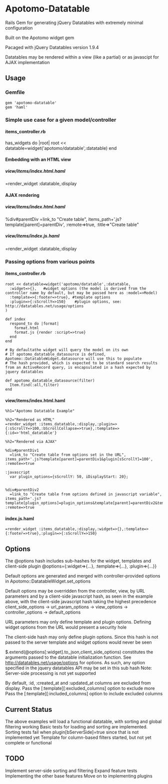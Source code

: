 # Apotomo-Datatable
  Rails Gem for generating jQuery Datatables with extremely minimal configuration

  Built on the Apotomo widget gem

  Pacaged with jQuery Datatables version 1.9.4

  Datatables may be rendered within a view (like a partial) or as javascipt for AJAX implementation

## Usage

### Gemfile
    gem 'apotomo-datatable'
    gem 'haml'

### Simple use case for a given model/controller

#### items_controller.rb
  has_widgets do |root|
    root << datatable=widget('apotomo/datatable',:datatable)
  end

#### Embedding with an HTML view
##### view/items/index.html.haml
  =render_widget :datatable,:display

#### AJAX rendering
##### view/items/index.html.haml
  %div#parentDiv
    =link_to "Create table", items_path+'.js?template[parent]=parentDiv', :remote=>true, :title=>"Create table"
##### view/items/index.js.haml
  =render_widget :datatable,:display

### Passing options from various points

#### items_controller.rb
    root << datatable=widget('apotomo/datatable',:datatable,
      :widget=>{},   #widget options (the model is derived from the controller name by default, but may be passed here as :model=>Model)
      :template=>{:footer=>true}, #template options
      :plugin=>{:sScrollY=>150}    #plugin options, see: http://datatables.net/usage/options
    )

    def index
      respond_to do |format|
        format.html
        format.js {render :script=>true}
      end
    end

    # By defaultathe widget will query the model on its own
    # If apotomo_datatable_datasource is defined, Apotomo::DatatableWidget.datasource will use this to populate
    # The hash provided, which is expected to be standard search results from an ActiveRecord query, is encapsulated in a hash expected by jquery datatables

    def apotomo_datatable_datasource(filter)
      Item.find(:all,filter)
    end

#### view/items/index.html.haml
    %h1="Apotomo Datatable Example"

    %h2="Rendered as HTML"
    =render_widget :items_datatable,:display,:plugin=>{:sScrollY=>100,:bScrollCollapse=>true},:template=>{:id=>'html_datatable'}

    %h2="Rendered via AJAX"

    %div#parentDiv1
      =link_to "Create table from options set in the URL", items_path+'.js?template[parent]=parentDiv1&plugin[sScrollY]=100', :remote=>true

    :javascript
      var plugin_options={sScrollY: 50, iDisplayStart: 20};


    %div#parentDiv2
      =link_to "Create table from options defined in javascript variable", items_path+'.js?template[plugin_options]=plugin_options&template[parent]=parentDiv2&template[id]=datatable_2', :remote=>true

#### index.js.haml
    =render_widget :items_datatable,:display,:widget=>{},:template=>{:footer=>true},:plugin=>{:sScrollY=>150}


## Options

  The @options hash includes sub-hashes for the widget, templates and client-side plugin
    @options={:widget=>{...}, :template=>{...}, :plugin=>{...}}

  Default options are generated and merged with controller-provided options in Apotomo::DatatableWidget.set_options

  Default options may be overridden from the controller, view, by URL parameters and by a client-side javascript hash, as seen in the example above, with the client-side javascript hash taking the highest precedence
    client_side_options -> url_param_options -> view_options -> controller_options -> default_options

  URL parameters may only define template and plugin options. Defining widget options from the URL would present a security hole

  The client-side hash may only define plugin options. Since this hash is not passed to the server template and widget options would never be seen

  $.extend(@options[:widget].to_json,client_side_options) constitutes the arguments passed to the datatable initialization function. 
  See http://datatables.net/usage/options for options.  As such, any option specified in the jquery datatables API may be set in this sub hash
  Note: Server-side processing is not yet supported

  By default, :id, :created_at and :updated_at columns are excluded from display. 
  Pass the [:template][:excluded_columns] option to exclude more
  Pass the [:template][:included_columns] option to include excluded columns

## Current Status

  The above examples will load a functional datatable, with sorting and global filtering working
  Basic tests for loading and sorting are implemented.  Sorting tests fail when plugin[bServerSide]=true since that is not implemented yet
  Template for column-based filters started, but not yet complete or functional

## TODO

  Implement server-side sorting and filtering
  Expand feature tests
  Implementing the other base features
  Move on to implementing plugins
